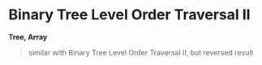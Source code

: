 # Binary Tree Level Order Traversal II

**Tree, Array**

> similar with Binary Tree Level Order Traversal II, but reversed result  
